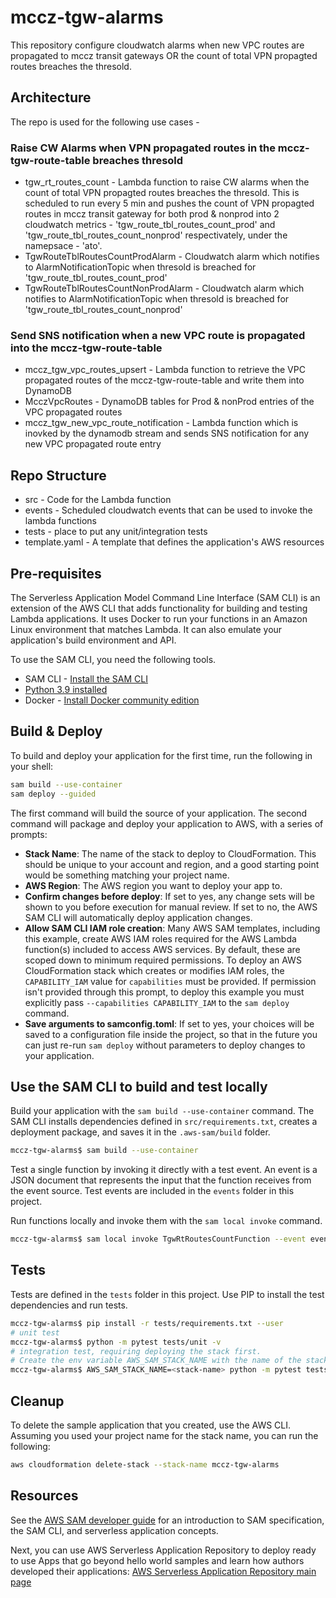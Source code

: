 # mccz-tgw-alarms

This repository configure cloudwatch alarms when new VPC routes are propagated to mccz transit gateways OR the count of total VPN propagted routes breaches the thresold.

## Architecture
The repo is used for the following use cases - 

### Raise CW Alarms when VPN propagated routes in the mccz-tgw-route-table breaches thresold

- tgw_rt_routes_count - Lambda function to raise CW alarms when the count of total VPN propagted routes breaches the thresold. This is scheduled to run every 5 min and pushes the count of VPN propagted routes in mccz transit gateway for both prod & nonprod into 2 cloudwatch metrics - 'tgw_route_tbl_routes_count_prod' and 'tgw_route_tbl_routes_count_nonprod' respectivately, under the namepsace - 'ato'.
- TgwRouteTblRoutesCountProdAlarm - Cloudwatch alarm which notifies to AlarmNotificationTopic when thresold is breached for 'tgw_route_tbl_routes_count_prod'
- TgwRouteTblRoutesCountNonProdAlarm - Cloudwatch alarm which notifies to AlarmNotificationTopic when thresold is breached for 'tgw_route_tbl_routes_count_nonprod'

### Send SNS notification when a new VPC route is propagated into the mccz-tgw-route-table

- mccz_tgw_vpc_routes_upsert - Lambda function to retrieve the VPC propagated routes of the mccz-tgw-route-table and write them into DynamoDB 
- McczVpcRoutes - DynamoDB tables for Prod & nonProd entries of the VPC propagated routes
- mccz_tgw_new_vpc_route_notification - Lambda function which is inovked by the dynamodb stream and sends SNS notification for any new VPC propagated route entry

## Repo Structure 
- src - Code for the Lambda function
- events - Scheduled cloudwatch events that can be used to invoke the lambda functions
- tests - place to put any unit/integration tests
- template.yaml - A template that defines the application's AWS resources

## Pre-requisites

The Serverless Application Model Command Line Interface (SAM CLI) is an extension of the AWS CLI that adds functionality for building and testing Lambda applications. It uses Docker to run your functions in an Amazon Linux environment that matches Lambda. It can also emulate your application's build environment and API.

To use the SAM CLI, you need the following tools.

* SAM CLI - [Install the SAM CLI](https://docs.aws.amazon.com/serverless-application-model/latest/developerguide/serverless-sam-cli-install.html)
* [Python 3.9 installed](https://www.python.org/downloads/)
* Docker - [Install Docker community edition](https://hub.docker.com/search/?type=edition&offering=community)

## Build & Deploy
To build and deploy your application for the first time, run the following in your shell:

```bash
sam build --use-container
sam deploy --guided
```

The first command will build the source of your application. The second command will package and deploy your application to AWS, with a series of prompts:

* **Stack Name**: The name of the stack to deploy to CloudFormation. This should be unique to your account and region, and a good starting point would be something matching your project name.
* **AWS Region**: The AWS region you want to deploy your app to.
* **Confirm changes before deploy**: If set to yes, any change sets will be shown to you before execution for manual review. If set to no, the AWS SAM CLI will automatically deploy application changes.
* **Allow SAM CLI IAM role creation**: Many AWS SAM templates, including this example, create AWS IAM roles required for the AWS Lambda function(s) included to access AWS services. By default, these are scoped down to minimum required permissions. To deploy an AWS CloudFormation stack which creates or modifies IAM roles, the `CAPABILITY_IAM` value for `capabilities` must be provided. If permission isn't provided through this prompt, to deploy this example you must explicitly pass `--capabilities CAPABILITY_IAM` to the `sam deploy` command.
* **Save arguments to samconfig.toml**: If set to yes, your choices will be saved to a configuration file inside the project, so that in the future you can just re-run `sam deploy` without parameters to deploy changes to your application.

## Use the SAM CLI to build and test locally

Build your application with the `sam build --use-container` command. The SAM CLI installs dependencies defined in `src/requirements.txt`, creates a deployment package, and saves it in the `.aws-sam/build` folder.

```bash
mccz-tgw-alarms$ sam build --use-container
```

Test a single function by invoking it directly with a test event. An event is a JSON document that represents the input that the function receives from the event source. Test events are included in the `events` folder in this project.

Run functions locally and invoke them with the `sam local invoke` command.

```bash
mccz-tgw-alarms$ sam local invoke TgwRtRoutesCountFunction --event events/event_tgw_rt_routes_count.json
```

## Tests

Tests are defined in the `tests` folder in this project. Use PIP to install the test dependencies and run tests.

```bash
mccz-tgw-alarms$ pip install -r tests/requirements.txt --user
# unit test
mccz-tgw-alarms$ python -m pytest tests/unit -v
# integration test, requiring deploying the stack first.
# Create the env variable AWS_SAM_STACK_NAME with the name of the stack we are testing
mccz-tgw-alarms$ AWS_SAM_STACK_NAME=<stack-name> python -m pytest tests/integration -v
```

## Cleanup

To delete the sample application that you created, use the AWS CLI. Assuming you used your project name for the stack name, you can run the following:

```bash
aws cloudformation delete-stack --stack-name mccz-tgw-alarms
```

## Resources

See the [AWS SAM developer guide](https://docs.aws.amazon.com/serverless-application-model/latest/developerguide/what-is-sam.html) for an introduction to SAM specification, the SAM CLI, and serverless application concepts.

Next, you can use AWS Serverless Application Repository to deploy ready to use Apps that go beyond hello world samples and learn how authors developed their applications: [AWS Serverless Application Repository main page](https://aws.amazon.com/serverless/serverlessrepo/)
